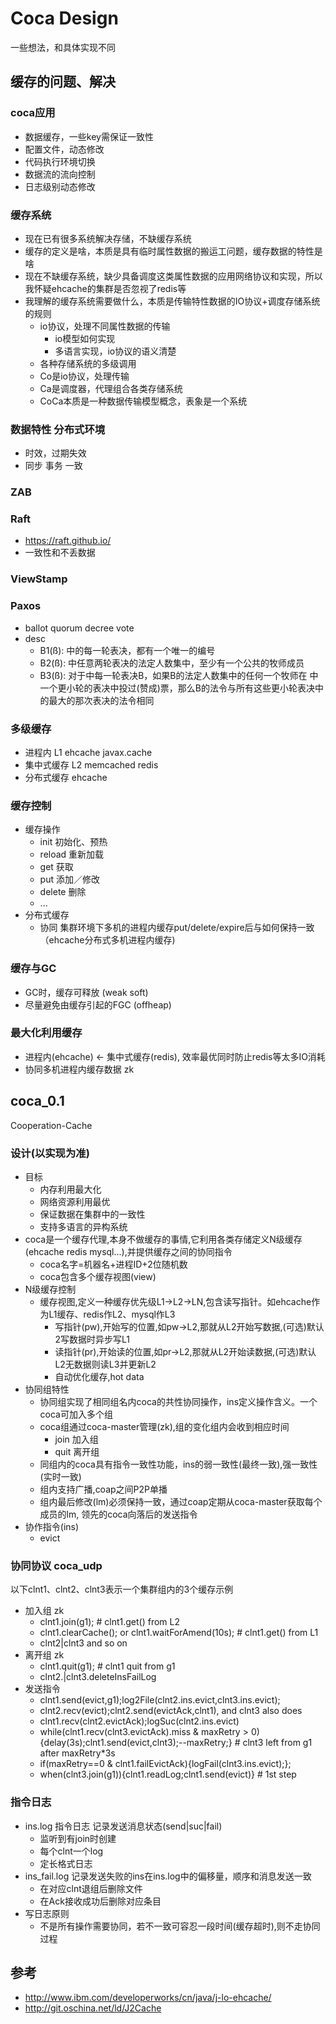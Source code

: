 Coca Design
===============================================
一些想法，和具体实现不同

## 缓存的问题、解决

### coca应用
- 数据缓存，一些key需保证一致性
- 配置文件，动态修改
- 代码执行环境切换
- 数据流的流向控制
- 日志级别动态修改

### 缓存系统
- 现在已有很多系统解决存储，不缺缓存系统
- 缓存的定义是啥，本质是具有临时属性数据的搬运工问题，缓存数据的特性是啥
- 现在不缺缓存系统，缺少具备调度这类属性数据的应用网络协议和实现，所以我怀疑ehcache的集群是否忽视了redis等
- 我理解的缓存系统需要做什么，本质是传输特性数据的IO协议+调度存储系统的规则
    - io协议，处理不同属性数据的传输
        - io模型如何实现
        - 多语言实现，io协议的语义清楚
    - 各种存储系统的多级调用
    - Co是io协议，处理传输
    - Ca是调度器，代理组合各类存储系统
    - CoCa本质是一种数据传输模型概念，表象是一个系统
    
### 数据特性 分布式环境
- 时效，过期失效
- 同步 事务 一致

### ZAB

### Raft
- https://raft.github.io/
- 一致性和不丢数据

### ViewStamp

### Paxos
- ballot quorum decree vote
- desc
    - B1(ß): 中的每一轮表决，都有一个唯一的编号
    - B2(ß): 中任意两轮表决的法定人数集中，至少有一个公共的牧师成员
    - B3(ß): 对于中每一轮表决B，如果B的法定人数集中的任何一个牧师在 中一个更小轮的表决中投过(赞成)票，那么B的法令与所有这些更小轮表决中的最大的那次表决的法令相同


### 多级缓存
- 进程内 L1
    ehcache javax.cache
- 集中式缓存 L2
    memcached redis
- 分布式缓存
    ehcache
   
    
### 缓存控制
- 缓存操作
    - init 初始化、预热
    - reload 重新加载
    - get 获取
    - put 添加／修改
    - delete 删除
    - ...
- 分布式缓存
    - 协同 集群环境下多机的进程内缓存put/delete/expire后与如何保持一致 （ehcache分布式多机进程内缓存)
    
### 缓存与GC
- GC时，缓存可释放 (weak soft)
- 尽量避免由缓存引起的FGC (offheap)

### 最大化利用缓存
- 进程内(ehcache) <- 集中式缓存(redis), 效率最优同时防止redis等太多IO消耗
- 协同多机进程内缓存数据 zk

## coca_0.1
Cooperation-Cache

### 设计(以实现为准)
- 目标
    - 内存利用最大化
    - 网络资源利用最优
    - 保证数据在集群中的一致性
    - 支持多语言的异构系统
- coca是一个缓存代理,本身不做缓存的事情,它利用各类存储定义N级缓存(ehcache redis mysql...),并提供缓存之间的协同指令
    - coca名字=机器名+进程ID+2位随机数
    - coca包含多个缓存视图(view)
- N级缓存控制
    - 缓存视图,定义一种缓存优先级L1->L2->LN,包含读写指针。如ehcache作为L1缓存、redis作L2、mysql作L3
        - 写指针(pw),开始写的位置,如pw->L2,那就从L2开始写数据,(可选)默认2写数据时异步写L1
        - 读指针(pr),开始读的位置,如pr->L2,那就从L2开始读数据,(可选)默认L2无数据则读L3并更新L2
        - 自动优化缓存,hot data 
- 协同组特性
    - 协同组实现了相同组名内coca的共性协同操作，ins定义操作含义。一个coca可加入多个组
    - coca组通过coca-master管理(zk),组的变化组内会收到相应时间
        - join 加入组
        - quit 离开组
    - 同组内的coca具有指令一致性功能，ins的弱一致性(最终一致),强一致性(实时一致)
    - 组内支持广播,coap之间P2P单播
    - 组内最后修改(lm)必须保持一致，通过coap定期从coca-master获取每个成员的lm, 领先的coca向落后的发送指令
- 协作指令(ins)
    - evict

### 协同协议 coca_udp
以下clnt1、clnt2、clnt3表示一个集群组内的3个缓存示例

- 加入组 zk
    - clnt1.join(g1); # clnt1.get() from L2
    - clnt1.clearCache(); or clnt1.waitForAmend(10s); # clnt1.get() from L1
    - clnt2|clnt3 and so on
- 离开组 zk
    - clnt1.quit(g1); # clnt1 quit from g1
    - clnt2.|clnt3.deleteInsFailLog
- 发送指令
    - clnt1.send(evict,g1);log2File(clnt2.ins.evict,clnt3.ins.evict);
    - clnt2.recv(evict);clnt2.send(evictAck,clnt1), and clnt3 also does
    - clnt1.recv(clnt2.evictAck);logSuc(clnt2.ins.evict)
    - while(clnt1.recv(clnt3.evictAck).miss & maxRetry > 0){delay(3s);clnt1.send(evict,clnt3);--maxRetry;} # clnt3 left from g1 after maxRetry*3s
    - if(maxRetry==0 & clnt1.failEvictAck){logFail(clnt3.ins.evict);};
    - when(clnt3.join(g1)){clnt1.readLog;clnt1.send(evict)} # 1st step
    
### 指令日志
- ins.log 指令日志 记录发送消息状态(send|suc|fail)
    - 监听到有join时创建
    - 每个clnt一个log
    - 定长格式日志
- ins_fail.log 记录发送失败的ins在ins.log中的偏移量，顺序和消息发送一致
    - 在对应clnt退组后删除文件
    - 在Ack接收成功后删除对应条目
- 写日志原则
    - 不是所有操作需要协同，若不一致可容忍一段时间(缓存超时),则不走协同过程

## 参考
- http://www.ibm.com/developerworks/cn/java/j-lo-ehcache/
- http://git.oschina.net/ld/J2Cache